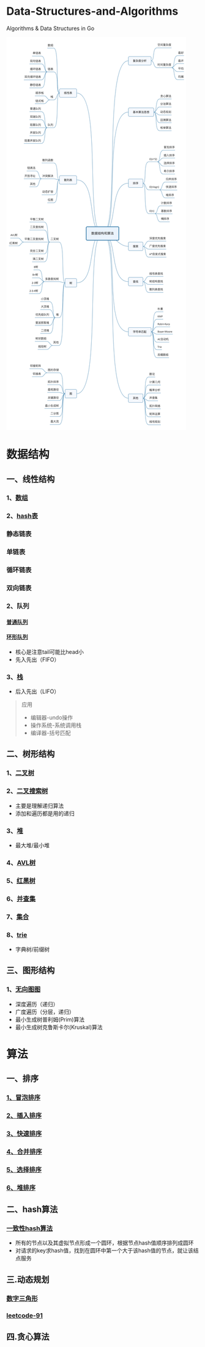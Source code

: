 # Data-Structures-and-Algorithms
Algorithms & Data Structures in Go

![大纲](https://github.com/tfbrother/Data-Structures-and-Algorithms/blob/master/xmind.jpg?raw=true)

# 数据结构
## 一、线性结构
### 1、[数组](data-structures/list/sequence.go)
### 2、[hash表](data-structures/hash-table/)
### 静态链表
### 单链表
### 循环链表
### 双向链表
### 2、队列
#### [普通队列](data-structures/queue/queue.go)
#### [环形队列](data-structures/queue/ring.go)
* 核心是注意tail可能比head小
* 先入先出（FIFO）

### 3、[栈](data-structures/stack/stack.go)
* 后入先出（LIFO）
> 应用
> - 编辑器-undo操作
> - 操作系统-系统调用栈
> - 编译器-括号匹配

## 二、树形结构
### 1、[二叉树](data-structures/binary-tree)

### 2、[二叉搜索树](data-structures/binary-search-tree/)
* 主要是理解递归算法
* 添加和遍历都是用的递归

### 3、[堆](data-structures/heap/)
* 最大堆/最小堆

### 4、[AVL树](data-structures/avl-tree/)
### 5、[红黑树](data-structures/read-black-tree/)
### 6、[并查集](data-structures/union-find/)
### 7、[集合](data-structures/set/)
### 8、[trie](data-structures/trie/)
* 字典树/前缀树

## 三、图形结构
### 1、[无向图图](data-structures/graph/matrix.go)
* 深度遍历（递归）
* 广度遍历（分层，递归）
* 最小生成树普利姆(Prim)算法
* 最小生成树克鲁斯卡尔(Kruskal)算法


# 算法
## 一、排序
### [1、冒泡排序](algorithms/sorting/bubble.go)
### [2、插入排序](algorithms/sorting/insertion.go)
### [3、快速排序](algorithms/sorting/quick.go)
### [4、合并排序](algorithms/sorting/merge.go)
### [5、选择排序](algorithms/sorting/selection.go)
### [6、堆排序](algorithms/sorting/heap.go)
## 二、hash算法
### [一致性hash算法](algorithms/consistenthash/consistenthash.go)
* 所有的节点以及其虚拟节点形成一个圆环，根据节点hash值顺序排列成圆环
* 对请求的key求hash值，找到在圆环中第一个大于该hash值的节点，就让该结点服务
## 三.动态规划
### [数字三角形](algorithms/dynamic-programming)
### [leetcode-91](algorithms/dynamic-programming/91-numDecodings.go)
## 四.贪心算法